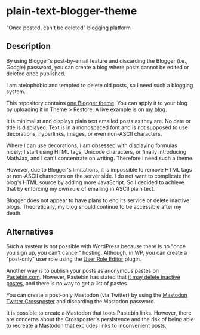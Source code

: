 # plain-text-blogger-theme

"Once posted, can't be deleted" blogging platform

## Description

By using Blogger's post-by-email feature and discarding the Blogger (i.e.,
Google) password, you can create a blog where posts cannot be edited or deleted
once published.

I am atelophobic and tempted to delete old posts, so I need such a blogging
system.

This repository contains [one Blogger theme](theme.xml).  You can apply it to
your blog by uploading it in Theme > Restore.  A live example is on [my
blog](https://yuukikonnobot.blogspot.com/).

It is minimalist and displays plain text emailed posts as they are.  No date or
title is displayed.  Text is in a monospaced font and is not supposed to use
decorations, hyperlinks, images, or even non-ASCII characters.

Where I can use decorations, I am obsessed with displaying formulas nicely; I
start using HTML tags, Unicode characters, or finally introducing MathJax, and I
can't concentrate on writing.  Therefore I need such a theme.

However, due to Blogger's limitations, it is impossible to remove HTML tags or
non-ASCII characters on the server side.  I do not want to complicate the blog's
HTML source by adding more JavaScript.  So I decided to achieve that by
enforcing my own rule of emailing in ASCII plain text.

Blogger does not appear to have plans to end its service or delete inactive
blogs.  Theoretically, my blog should continue to be accessible after my death.

## Alternatives

Such a system is not possible with WordPress because there is no "once you sign
up, you can't cancel" hosting.  Although, in WP, you can create a "post-only"
user role using the [User Role
Editor](https://wordpress.org/plugins/user-role-editor/) plugin.

Another way is to publish your posts as anonymous pastes on
[Pastebin.com](https://pastebin.com/).  However, Pastebin has stated that [it
may delete inactive pastes](https://pastebin.com/faq#18), and there is no way to
get a list of pastes.

You can create a post-only Mastodon (via Twitter) by using the [Mastodon Twitter
Crossposter](https://crossposter.masto.donte.com.br/) and discarding the
Mastodon password.

It is possible to create a Mastodon that toots Pastebin links.  However, there
are concerns about the Crossposter's persistence and the risk of being able to
recreate a Mastodon that excludes links to inconvenient posts.
